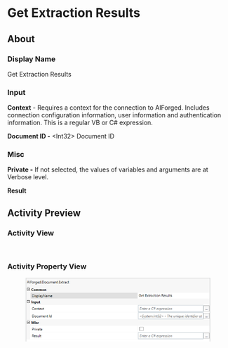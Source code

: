# Get Extraction Results

## About

### Display Name

Get Extraction Results

### Input

**Context** - Requires a context for the connection to AIForged. Includes connection configuration information, user information and authentication information. This is a regular VB or C# expression.

**Document ID -** \<Int32> Document ID

### Misc

**Private -** If not selected, the values of variables and arguments are at Verbose level.

**Result**

## Activity Preview

### Activity View

<figure><img src="../../../.gitbook/assets/image (97) (1).png" alt=""><figcaption></figcaption></figure>

### Activity Property View

<figure><img src="../../../.gitbook/assets/image (32) (1) (1).png" alt=""><figcaption></figcaption></figure>

